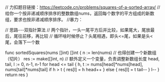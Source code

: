// 力扣题目链接：https://leetcode.cn/problems/squares-of-a-sorted-array/
// 给你一个按非递减顺序排序的整数数组nums，返回每个数字的平方组成的新数组，要求也按非递减顺序排序。
//暴力：

// 思路---双指针算法
// 两个指针，一头一尾平方后并比较，如果尾大，尾放最后，尾往前移，再比较
// 循环啥时候停止？头尾相遇，即头<=尾，如果是头<尾，会落下一个数

func sortedSquares(nums []int) []int {
	n := len(nums)
	// 也得创建一个新数组（切片）
	res := make([]int, n)
	// 额外定义一个变量，负责调整新数组长度
	head, tail, l := 0, n-1, n-1
	for head <= tail {
		h, t := nums[head]*nums[head], nums[tail]*nums[tail]
		if h > t {
			res[l] = h
			head++
		} else {
			res[l] = t
			tail--
		}
		l--
	}
	return res
}
